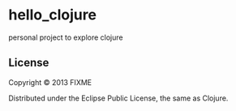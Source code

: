 # hello_clojure

personal project to explore clojure

## License

Copyright © 2013 FIXME

Distributed under the Eclipse Public License, the same as Clojure.
